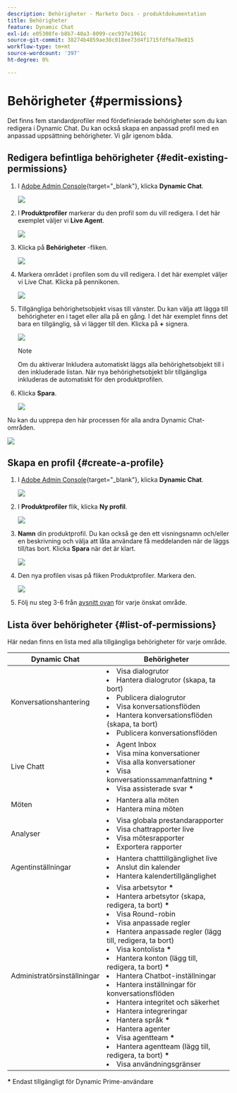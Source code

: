 ```yaml
---
description: Behörigheter - Marketo Docs - produktdokumentation
title: Behörigheter
feature: Dynamic Chat
exl-id: e05308fe-b8b7-40a3-8099-cec937e1961c
source-git-commit: 38274b4859ae38c018ee73d4f1715fdf6a78e815
workflow-type: tm+mt
source-wordcount: '397'
ht-degree: 0%

---
```


# Behörigheter {#permissions}

Det finns fem standardprofiler med fördefinierade behörigheter som du kan redigera i Dynamic Chat. Du kan också skapa en anpassad profil med en anpassad uppsättning behörigheter. Vi går igenom båda.

## Redigera befintliga behörigheter {#edit-existing-permissions}

1. I [Adobe Admin Console](https://adminconsole.adobe.com/){target="_blank"}, klicka **Dynamic Chat**.

   ![](assets/permissions-1.png)

1. I **Produktprofiler** markerar du den profil som du vill redigera. I det här exemplet väljer vi **Live Agent**.

   ![](assets/permissions-2.png)

1. Klicka på **Behörigheter** -fliken.

   ![](assets/permissions-3.png)

1. Markera området i profilen som du vill redigera. I det här exemplet väljer vi Live Chat. Klicka på pennikonen.

   ![](assets/permissions-4.png)

1. Tillgängliga behörighetsobjekt visas till vänster. Du kan välja att lägga till behörigheter en i taget eller alla på en gång. I det här exemplet finns det bara en tillgänglig, så vi lägger till den. Klicka på **+** signera.

   ![](assets/permissions-5.png)

   >[!NOTE]
   >
   >Om du aktiverar Inkludera automatiskt läggs alla behörighetsobjekt till i den inkluderade listan. När nya behörighetsobjekt blir tillgängliga inkluderas de automatiskt för den produktprofilen.

1. Klicka **Spara**.

   ![](assets/permissions-6.png)

Nu kan du upprepa den här processen för alla andra Dynamic Chat-områden.

![](assets/permissions-7.png)

## Skapa en profil {#create-a-profile}

1. I [Adobe Admin Console](https://adminconsole.adobe.com/){target="_blank"}, klicka **Dynamic Chat**.

   ![](assets/permissions-8.png)

1. I **Produktprofiler** flik, klicka **Ny profil**.

   ![](assets/permissions-9.png)

1. **Namn** din produktprofil. Du kan också ge den ett visningsnamn och/eller en beskrivning och välja att låta användare få meddelanden när de läggs till/tas bort. Klicka **Spara** när det är klart.

   ![](assets/permissions-10.png)

1. Den nya profilen visas på fliken Produktprofiler. Markera den.

   ![](assets/permissions-11.png)

1. Följ nu steg 3-6 från [avsnitt ovan](#edit-existing-permissions) för varje önskat område.


## Lista över behörigheter {#list-of-permissions}

Här nedan finns en lista med alla tillgängliga behörigheter för varje område.

<table>
<thead>
  <tr>
    <th style="width:30%">Dynamic Chat</th>
    <th>Behörigheter</th>
  </tr>
</thead>
<tbody>
  <tr>
    <td>Konversationshantering</td>
    <td><li>Visa dialogrutor</li>
    <li>Hantera dialogrutor (skapa, ta bort)</li>
    <li>Publicera dialogrutor</li>
    <li>Visa konversationsflöden</li>
    <li>Hantera konversationsflöden (skapa, ta bort)</li>
    <li>Publicera konversationsflöden</li></td>
  </tr>
  <tr>
    <td>Live Chatt</td>
    <td><li>Agent Inbox</li>
    <li>Visa mina konversationer</li>
    <li>Visa alla konversationer</li>
    <li>Visa konversationssammanfattning <b>*</b></li>
    <li>Visa assisterade svar <b>*</b></li></td>
  </tr>
  <tr>
    <td>Möten</td>
    <td><li>Hantera alla möten</li>
    <li>Hantera mina möten</li></td>
  </tr>
  <tr>
    <td>Analyser</td>
    <td><li>Visa globala prestandarapporter</li>
    <li>Visa chattrapporter live</li>
    <li>Visa mötesrapporter</li>
    <li>Exportera rapporter</li></td>
  </tr>
  <tr>
    <td>Agentinställningar</td>
    <td><li>Hantera chatttillgänglighet live</li>
    <li>Anslut din kalender</li>
    <li>Hantera kalendertillgänglighet</li></td>
  </tr>
  <tr>
    <td>Administratörsinställningar</td>
    <td><li>Visa arbetsytor <b>*</b></li>
    <li>Hantera arbetsytor (skapa, redigera, ta bort) <b>*</b></li>
    <li>Visa Round-robin</li>
    <li>Visa anpassade regler</li>
    <li>Hantera anpassade regler (lägg till, redigera, ta bort)</li>
    <li>Visa kontolista <b>*</b></li>
    <li>Hantera konton (lägg till, redigera, ta bort) <b>*</b></li>
    <li>Hantera Chatbot-inställningar</li>
    <li>Hantera inställningar för konversationsflöden</li>
    <li>Hantera integritet och säkerhet</li>
    <li>Hantera integreringar</li>
    <li>Hantera språk <b>*</b></li>
    <li>Hantera agenter</li>
    <li>Visa agentteam <b>*</b></li>
    <li>Hantera agentteam (lägg till, redigera, ta bort) <b>*</b></li>
    <li>Visa användningsgränser</li></td>
  </tr>
</tbody>
</table>

**&#42;** Endast tillgängligt för Dynamic Prime-användare

